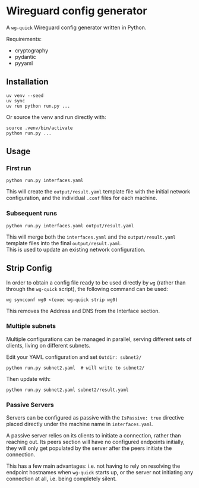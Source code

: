 # Wireguard config generator

A `wg-quick` Wireguard config generator written in Python.

Requirements:

* cryptography
* pydantic
* pyyaml

## Installation

    uv venv --seed
    uv sync
    uv run python run.py ...

Or source the venv and run directly with:

    source .venv/bin/activate
    python run.py ...

## Usage

### First run

    python run.py interfaces.yaml
  
This will create the `output/result.yaml` template file with the initial network 
configuration, and the individual `.conf` files for each machine.
  
### Subsequent runs

    python run.py interfaces.yaml output/result.yaml

This will merge both the `interfaces.yaml` and the `output/result.yaml` template files
into the final `output/result.yaml`.  
This is used to update an existing network configuration.

## Strip Config

In order to obtain a config file ready to be used directly by `wg`
(rather than through the `wg-quick` script), the following command can be used:

    wg syncconf wg0 <(exec wg-quick strip wg0)

This removes the Address and DNS from the Interface section.

### Multiple subnets

Multiple configurations can be managed in parallel, serving different sets of clients,
living on different subnets.

Edit your YAML configuration and set `Outdir: subnet2/`

    python run.py subnet2.yaml  # will write to subnet2/

Then update with:

    python run.py subnet2.yaml subnet2/result.yaml

### Passive Servers

Servers can be configured as passive with the `IsPassive: true` directive 
placed directly under the machine name in `interfaces.yaml`.

A passive server relies on its clients to initiate a connection, rather than reaching out.
Its peers section will have no configured endpoints initially, they will only get populated by the server after the peers initiate the connection.

This has a few main advantages: i.e. not having to rely on resolving the endpoint
hostnames when `wg-quick` starts up, or the server not initiating any connection at all,
i.e. being completely silent.

